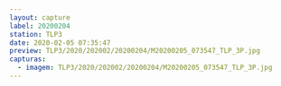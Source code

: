 ```yaml
---
layout: capture
label: 20200204
station: TLP3
date: 2020-02-05 07:35:47
preview: TLP3/2020/202002/20200204/M20200205_073547_TLP_3P.jpg
capturas:
  - imagem: TLP3/2020/202002/20200204/M20200205_073547_TLP_3P.jpg
---
```

